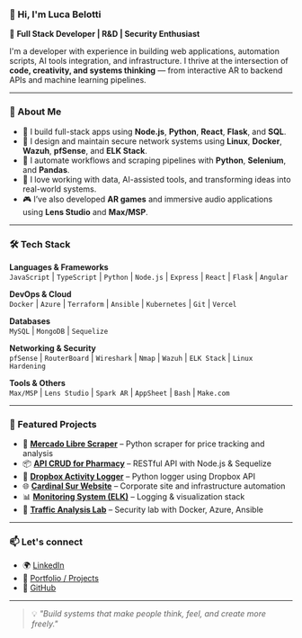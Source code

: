 ### 👋 Hi, I'm Luca Belotti

🎯 **Full Stack Developer | R&D | Security Enthusiast**

I'm a developer with experience in building web applications, automation scripts, AI tools integration, and infrastructure. I thrive at the intersection of **code, creativity, and systems thinking** — from interactive AR to backend APIs and machine learning pipelines.

---

### 🧠 About Me

- 🔧 I build full-stack apps using **Node.js**, **Python**, **React**, **Flask**, and **SQL**.
- 📡 I design and maintain secure network systems using **Linux**, **Docker**, **Wazuh**, **pfSense**, and **ELK Stack**.
- 🤖 I automate workflows and scraping pipelines with **Python**, **Selenium**, and **Pandas**.
- 🧪 I love working with data, AI-assisted tools, and transforming ideas into real-world systems.
- 🎮 I’ve also developed **AR games** and immersive audio applications using **Lens Studio** and **Max/MSP**.

---

### 🛠️ Tech Stack

**Languages & Frameworks**  
`JavaScript` | `TypeScript` | `Python` | `Node.js` | `Express` | `React` | `Flask` | `Angular`

**DevOps & Cloud**  
`Docker` | `Azure` | `Terraform` | `Ansible` | `Kubernetes` | `Git` | `Vercel`

**Databases**  
`MySQL` | `MongoDB` | `Sequelize`

**Networking & Security**  
`pfSense` | `RouterBoard` | `Wireshark` | `Nmap` | `Wazuh` | `ELK Stack` | `Linux Hardening`

**Tools & Others**  
`Max/MSP` | `Lens Studio` | `Spark AR` | `AppSheet` | `Bash` | `Make.com`

---

### 🚀 Featured Projects

- 🧬 **[Mercado Libre Scraper](https://github.com/lucab3/mercado-libre-scraper)** – Python scraper for price tracking and analysis  
- 📦 **[API CRUD for Pharmacy](https://github.com/lucab3/APIfarmaciacrud)** – RESTful API with Node.js & Sequelize  
- 🔐 **[Dropbox Activity Logger](https://github.com/lucab3/DrobpoxLogger)** – Python logger using Dropbox API  
- 🌐 **[Cardinal Sur Website](https://cardinalxsur.com.ar/)** – Corporate site and infrastructure automation  
- 📊 **[Monitoring System (ELK)](https://github.com/lucab3/MonitoringSysLog)** – Logging & visualization stack  
- 🧠 **[Traffic Analysis Lab](https://github.com/lucab3/TrafficAnalysisLab)** – Security lab with Docker, Azure, Ansible

---

### 📫 Let's connect

- 🌍 [LinkedIn](https://www.linkedin.com/in/luca-belotti-519a9613b/)  
- 💼 [Portfolio / Projects]()  
- 🐙 [GitHub](https://github.com/lucab3)  

---

> 💡 *"Build systems that make people think, feel, and create more freely."*
